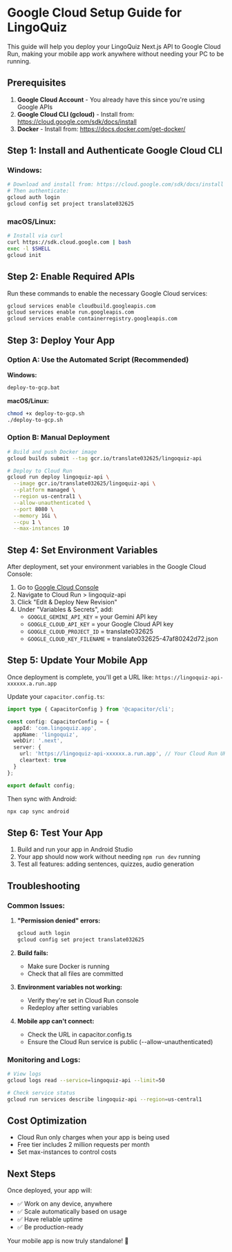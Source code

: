 # Google Cloud Setup Guide for LingoQuiz

This guide will help you deploy your LingoQuiz Next.js API to Google Cloud Run, making your mobile app work anywhere without needing your PC to be running.

## Prerequisites

1. **Google Cloud Account** - You already have this since you're using Google APIs
2. **Google Cloud CLI (gcloud)** - Install from: https://cloud.google.com/sdk/docs/install
3. **Docker** - Install from: https://docs.docker.com/get-docker/

## Step 1: Install and Authenticate Google Cloud CLI

### Windows:
```bash
# Download and install from: https://cloud.google.com/sdk/docs/install
# Then authenticate:
gcloud auth login
gcloud config set project translate032625
```

### macOS/Linux:
```bash
# Install via curl
curl https://sdk.cloud.google.com | bash
exec -l $SHELL
gcloud init
```

## Step 2: Enable Required APIs

Run these commands to enable the necessary Google Cloud services:

```bash
gcloud services enable cloudbuild.googleapis.com
gcloud services enable run.googleapis.com
gcloud services enable containerregistry.googleapis.com
```

## Step 3: Deploy Your App

### Option A: Use the Automated Script (Recommended)

**Windows:**
```bash
deploy-to-gcp.bat
```

**macOS/Linux:**
```bash
chmod +x deploy-to-gcp.sh
./deploy-to-gcp.sh
```

### Option B: Manual Deployment

```bash
# Build and push Docker image
gcloud builds submit --tag gcr.io/translate032625/lingoquiz-api

# Deploy to Cloud Run
gcloud run deploy lingoquiz-api \
  --image gcr.io/translate032625/lingoquiz-api \
  --platform managed \
  --region us-central1 \
  --allow-unauthenticated \
  --port 8080 \
  --memory 1Gi \
  --cpu 1 \
  --max-instances 10
```

## Step 4: Set Environment Variables

After deployment, set your environment variables in the Google Cloud Console:

1. Go to [Google Cloud Console](https://console.cloud.google.com)
2. Navigate to Cloud Run > lingoquiz-api
3. Click "Edit & Deploy New Revision"
4. Under "Variables & Secrets", add:
   - `GOOGLE_GEMINI_API_KEY` = your Gemini API key
   - `GOOGLE_CLOUD_API_KEY` = your Google Cloud API key
   - `GOOGLE_CLOUD_PROJECT_ID` = translate032625
   - `GOOGLE_CLOUD_KEY_FILENAME` = translate032625-47af80242d72.json

## Step 5: Update Your Mobile App

Once deployment is complete, you'll get a URL like:
`https://lingoquiz-api-xxxxxx.a.run.app`

Update your `capacitor.config.ts`:

```typescript
import type { CapacitorConfig } from '@capacitor/cli';

const config: CapacitorConfig = {
  appId: 'com.lingoquiz.app',
  appName: 'lingoquiz',
  webDir: '.next',
  server: {
    url: 'https://lingoquiz-api-xxxxxx.a.run.app', // Your Cloud Run URL
    cleartext: true
  }
};

export default config;
```

Then sync with Android:
```bash
npx cap sync android
```

## Step 6: Test Your App

1. Build and run your app in Android Studio
2. Your app should now work without needing `npm run dev` running
3. Test all features: adding sentences, quizzes, audio generation

## Troubleshooting

### Common Issues:

1. **"Permission denied" errors:**
   ```bash
   gcloud auth login
   gcloud config set project translate032625
   ```

2. **Build fails:**
   - Make sure Docker is running
   - Check that all files are committed

3. **Environment variables not working:**
   - Verify they're set in Cloud Run console
   - Redeploy after setting variables

4. **Mobile app can't connect:**
   - Check the URL in capacitor.config.ts
   - Ensure the Cloud Run service is public (--allow-unauthenticated)

### Monitoring and Logs:

```bash
# View logs
gcloud logs read --service=lingoquiz-api --limit=50

# Check service status
gcloud run services describe lingoquiz-api --region=us-central1
```

## Cost Optimization

- Cloud Run only charges when your app is being used
- Free tier includes 2 million requests per month
- Set max-instances to control costs

## Next Steps

Once deployed, your app will:
- ✅ Work on any device, anywhere
- ✅ Scale automatically based on usage
- ✅ Have reliable uptime
- ✅ Be production-ready

Your mobile app is now truly standalone! 🎉 